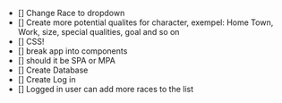 - [] Change Race to dropdown
- [] Create more potential qualites for character, exempel: Home Town, Work, size, special qualities, goal and so on
- [] CSS!
- [] break app into components
- [] should it be SPA or MPA
- [] Create Database
- [] Create Log in
- [] Logged in user can add more races to the list